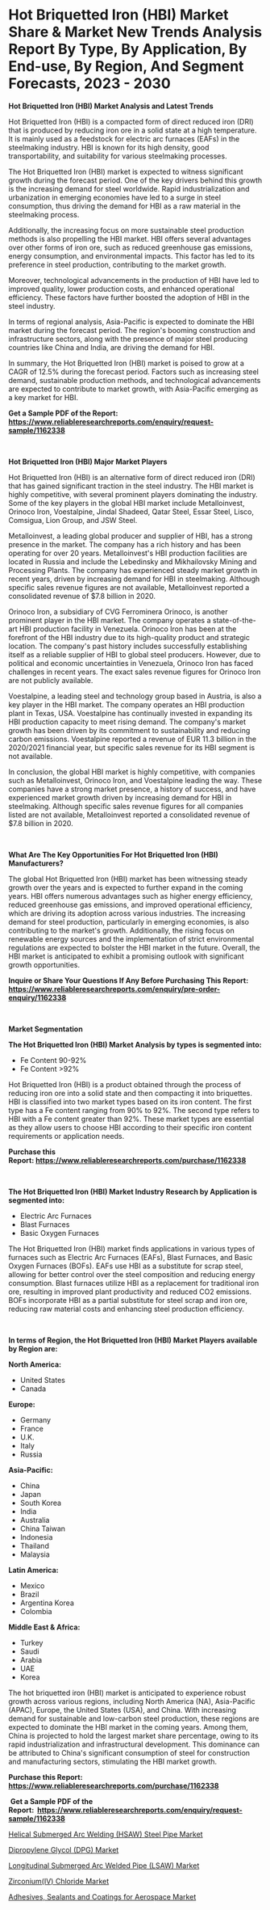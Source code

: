 <p><h1>Hot Briquetted Iron (HBI) Market Share & Market New Trends Analysis Report By Type, By Application, By End-use, By Region, And Segment Forecasts, 2023 - 2030</h1></p><p><strong>Hot Briquetted Iron (HBI) Market Analysis and Latest Trends</strong></p>
<p><p>Hot Briquetted Iron (HBI) is a compacted form of direct reduced iron (DRI) that is produced by reducing iron ore in a solid state at a high temperature. It is mainly used as a feedstock for electric arc furnaces (EAFs) in the steelmaking industry. HBI is known for its high density, good transportability, and suitability for various steelmaking processes.</p><p>The Hot Briquetted Iron (HBI) market is expected to witness significant growth during the forecast period. One of the key drivers behind this growth is the increasing demand for steel worldwide. Rapid industrialization and urbanization in emerging economies have led to a surge in steel consumption, thus driving the demand for HBI as a raw material in the steelmaking process.</p><p>Additionally, the increasing focus on more sustainable steel production methods is also propelling the HBI market. HBI offers several advantages over other forms of iron ore, such as reduced greenhouse gas emissions, energy consumption, and environmental impacts. This factor has led to its preference in steel production, contributing to the market growth.</p><p>Moreover, technological advancements in the production of HBI have led to improved quality, lower production costs, and enhanced operational efficiency. These factors have further boosted the adoption of HBI in the steel industry.</p><p>In terms of regional analysis, Asia-Pacific is expected to dominate the HBI market during the forecast period. The region's booming construction and infrastructure sectors, along with the presence of major steel producing countries like China and India, are driving the demand for HBI.</p><p>In summary, the Hot Briquetted Iron (HBI) market is poised to grow at a CAGR of 12.5% during the forecast period. Factors such as increasing steel demand, sustainable production methods, and technological advancements are expected to contribute to market growth, with Asia-Pacific emerging as a key market for HBI.</p></p>
<p><strong>Get a Sample PDF of the Report:&nbsp; <a href="https://www.reliableresearchreports.com/enquiry/request-sample/1162338">https://www.reliableresearchreports.com/enquiry/request-sample/1162338</a></strong></p>
<p>&nbsp;</p>
<p><strong>Hot Briquetted Iron (HBI) Major Market Players</strong></p>
<p><p>Hot Briquetted Iron (HBI) is an alternative form of direct reduced iron (DRI) that has gained significant traction in the steel industry. The HBI market is highly competitive, with several prominent players dominating the industry. Some of the key players in the global HBI market include Metalloinvest, Orinoco Iron, Voestalpine, Jindal Shadeed, Qatar Steel, Essar Steel, Lisco, Comsigua, Lion Group, and JSW Steel.</p><p>Metalloinvest, a leading global producer and supplier of HBI, has a strong presence in the market. The company has a rich history and has been operating for over 20 years. Metalloinvest's HBI production facilities are located in Russia and include the Lebedinsky and Mikhailovsky Mining and Processing Plants. The company has experienced steady market growth in recent years, driven by increasing demand for HBI in steelmaking. Although specific sales revenue figures are not available, Metalloinvest reported a consolidated revenue of $7.8 billion in 2020.</p><p>Orinoco Iron, a subsidiary of CVG Ferrominera Orinoco, is another prominent player in the HBI market. The company operates a state-of-the-art HBI production facility in Venezuela. Orinoco Iron has been at the forefront of the HBI industry due to its high-quality product and strategic location. The company's past history includes successfully establishing itself as a reliable supplier of HBI to global steel producers. However, due to political and economic uncertainties in Venezuela, Orinoco Iron has faced challenges in recent years. The exact sales revenue figures for Orinoco Iron are not publicly available.</p><p>Voestalpine, a leading steel and technology group based in Austria, is also a key player in the HBI market. The company operates an HBI production plant in Texas, USA. Voestalpine has continually invested in expanding its HBI production capacity to meet rising demand. The company's market growth has been driven by its commitment to sustainability and reducing carbon emissions. Voestalpine reported a revenue of EUR 11.3 billion in the 2020/2021 financial year, but specific sales revenue for its HBI segment is not available.</p><p>In conclusion, the global HBI market is highly competitive, with companies such as Metalloinvest, Orinoco Iron, and Voestalpine leading the way. These companies have a strong market presence, a history of success, and have experienced market growth driven by increasing demand for HBI in steelmaking. Although specific sales revenue figures for all companies listed are not available, Metalloinvest reported a consolidated revenue of $7.8 billion in 2020.</p></p>
<p>&nbsp;</p>
<p><strong>What Are The Key Opportunities For Hot Briquetted Iron (HBI) Manufacturers?</strong></p>
<p><p>The global Hot Briquetted Iron (HBI) market has been witnessing steady growth over the years and is expected to further expand in the coming years. HBI offers numerous advantages such as higher energy efficiency, reduced greenhouse gas emissions, and improved operational efficiency, which are driving its adoption across various industries. The increasing demand for steel production, particularly in emerging economies, is also contributing to the market's growth. Additionally, the rising focus on renewable energy sources and the implementation of strict environmental regulations are expected to bolster the HBI market in the future. Overall, the HBI market is anticipated to exhibit a promising outlook with significant growth opportunities.</p></p>
<p><strong>Inquire or Share Your Questions If Any Before Purchasing This Report: <a href="https://www.reliableresearchreports.com/enquiry/pre-order-enquiry/1162338">https://www.reliableresearchreports.com/enquiry/pre-order-enquiry/1162338</a></strong></p>
<p>&nbsp;</p>
<p><strong>Market Segmentation</strong></p>
<p><strong>The Hot Briquetted Iron (HBI) Market Analysis by types is segmented into:</strong></p>
<p><ul><li>Fe Content 90-92%</li><li>Fe Content >92%</li></ul></p>
<p><p>Hot Briquetted Iron (HBI) is a product obtained through the process of reducing iron ore into a solid state and then compacting it into briquettes. HBI is classified into two market types based on its iron content. The first type has a Fe content ranging from 90% to 92%. The second type refers to HBI with a Fe content greater than 92%. These market types are essential as they allow users to choose HBI according to their specific iron content requirements or application needs.</p></p>
<p><strong>Purchase this Report:&nbsp;<a href="https://www.reliableresearchreports.com/purchase/1162338">https://www.reliableresearchreports.com/purchase/1162338</a></strong></p>
<p>&nbsp;</p>
<p><strong>The Hot Briquetted Iron (HBI) Market Industry Research by Application is segmented into:</strong></p>
<p><ul><li>Electric Arc Furnaces</li><li>Blast Furnaces</li><li>Basic Oxygen Furnaces</li></ul></p>
<p><p>The Hot Briquetted Iron (HBI) market finds applications in various types of furnaces such as Electric Arc Furnaces (EAFs), Blast Furnaces, and Basic Oxygen Furnaces (BOFs). EAFs use HBI as a substitute for scrap steel, allowing for better control over the steel composition and reducing energy consumption. Blast furnaces utilize HBI as a replacement for traditional iron ore, resulting in improved plant productivity and reduced CO2 emissions. BOFs incorporate HBI as a partial substitute for steel scrap and iron ore, reducing raw material costs and enhancing steel production efficiency.</p></p>
<p>&nbsp;</p>
<p><strong>In terms of Region, the Hot Briquetted Iron (HBI) Market Players available by Region are:</strong></p>
<p>
    <p> <strong> North America: </strong>
        <ul>
            <li>United States</li>
            <li>Canada</li>
        </ul>
        </p> 
    <p> <strong> Europe: </strong>
        <ul>
            <li>Germany</li>
            <li>France</li>
            <li>U.K.</li>
            <li>Italy</li>
            <li>Russia</li>
        </ul>
        </p> 
    <p> <strong> Asia-Pacific: </strong>
        <ul>
            <li>China</li>
            <li>Japan</li>
            <li>South Korea</li>
            <li>India</li>
            <li>Australia</li>
            <li>China Taiwan</li>
            <li>Indonesia</li>
            <li>Thailand</li>
            <li>Malaysia</li>
        </ul>
        </p> 
    <p> <strong> Latin America: </strong>
        <ul>
            <li>Mexico</li>
            <li>Brazil</li>
            <li>Argentina Korea</li>
            <li>Colombia</li>
        </ul>
        </p> 
    <p> <strong> Middle East & Africa: </strong>
        <ul>
            <li>Turkey</li>
            <li>Saudi</li>
            <li>Arabia</li>
            <li>UAE</li>
            <li>Korea</li>
        </ul>
    </p>
    </p>
<p><p>The hot briquetted iron (HBI) market is anticipated to experience robust growth across various regions, including North America (NA), Asia-Pacific (APAC), Europe, the United States (USA), and China. With increasing demand for sustainable and low-carbon steel production, these regions are expected to dominate the HBI market in the coming years. Among them, China is projected to hold the largest market share percentage, owing to its rapid industrialization and infrastructural development. This dominance can be attributed to China's significant consumption of steel for construction and manufacturing sectors, stimulating the HBI market growth.</p></p>
<p><strong>Purchase this Report: <a href="https://www.reliableresearchreports.com/purchase/1162338">https://www.reliableresearchreports.com/purchase/1162338</a></strong></p>
<p>&nbsp;<strong>Get a Sample PDF of the Report:&nbsp;&nbsp;<a href="https://www.reliableresearchreports.com/enquiry/request-sample/1162338">https://www.reliableresearchreports.com/enquiry/request-sample/1162338</a></strong></p>
<p><strong></strong></p>
<p><p><a href="https://github.com/maliyahmorrow6654/Market-Research-Report-List-1/blob/main/helical-submerged-arc-welding-hsaw-steel-pipe-market.md">Helical Submerged Arc Welding (HSAW) Steel Pipe Market</a></p><p><a href="https://github.com/deliacustodio40/Market-Research-Report-List-1/blob/main/dipropylene-glycol-dpg-market.md">Dipropylene Glycol (DPG) Market</a></p><p><a href="https://github.com/abdelrhmankishk22/Market-Research-Report-List-1/blob/main/longitudinal-submerged-arc-welded-pipe-lsaw-market.md">Longitudinal Submerged Arc Welded Pipe (LSAW) Market</a></p><p><a href="https://github.com/dzharov81/Market-Research-Report-List-1/blob/main/zirconiumiv-chloride-market.md">Zirconium(IV) Chloride Market</a></p><p><a href="https://github.com/scarol104/Market-Research-Report-List-1/blob/main/adhesives-sealants-and-coatings-for-aerospace-market.md">Adhesives, Sealants and Coatings for Aerospace Market</a></p></p>